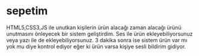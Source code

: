 # sepetim
 
HTML5,CSS3,JS ile unutkan kişilerin ürün alacağı zaman alacağı ürünü unutmasını önleyecek bir sistem geliştirdim. Ses ile ürün ekleyebiliyorsunuz veya yazı ile de ekleyebiliyorsunuz. 3 dakika sonra ise sistem ürün var mı yok mu diye kontrol ediyor eğer ki ürün varsa kişiye sesli bildirim gidiyor.
